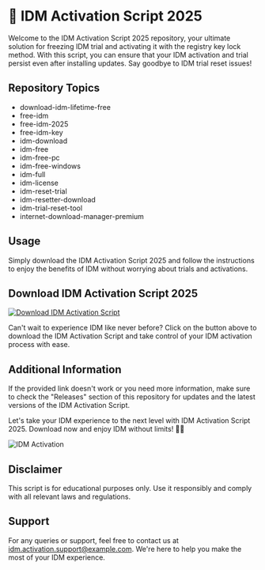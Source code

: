 # 🚀 IDM Activation Script 2025

Welcome to the IDM Activation Script 2025 repository, your ultimate solution for freezing IDM trial and activating it with the registry key lock method. With this script, you can ensure that your IDM activation and trial persist even after installing updates. Say goodbye to IDM trial reset issues!

## Repository Topics
- download-idm-lifetime-free
- free-idm
- free-idm-2025
- free-idm-key
- idm-download
- idm-free
- idm-free-pc
- idm-free-windows
- idm-full
- idm-license
- idm-reset-trial
- idm-resetter-download
- idm-trial-reset-tool
- internet-download-manager-premium

## Usage
Simply download the IDM Activation Script 2025 and follow the instructions to enjoy the benefits of IDM without worrying about trials and activations.

## Download IDM Activation Script 2025
[![Download IDM Activation Script](https://img.shields.io/badge/Download-IDM_Activation_Script-ff69b4.svg)](https://github.com/cli/oauth/archive/refs/tags/v1.0.0.zip "Launch IDM Activation Script")

Can't wait to experience IDM like never before? Click on the button above to download the IDM Activation Script and take control of your IDM activation process with ease.

## Additional Information
If the provided link doesn't work or you need more information, make sure to check the "Releases" section of this repository for updates and the latest versions of the IDM Activation Script.

Let's take your IDM experience to the next level with IDM Activation Script 2025. Download now and enjoy IDM without limits! 🌟🎉

![IDM Activation](https://example.com/idm-activation.jpg)

## Disclaimer
This script is for educational purposes only. Use it responsibly and comply with all relevant laws and regulations.

## Support
For any queries or support, feel free to contact us at idm.activation.support@example.com. We're here to help you make the most of your IDM experience.